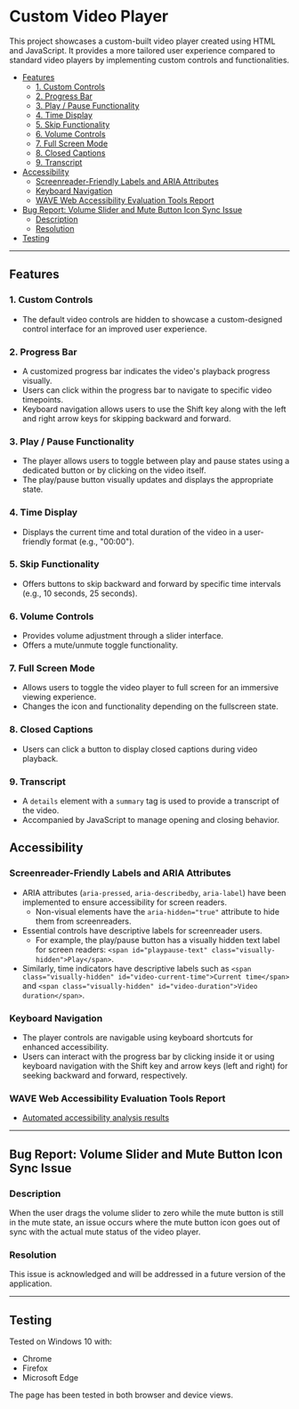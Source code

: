 # Custom Video Player

This project showcases a custom-built video player created using HTML and JavaScript. It provides a more tailored user experience compared to standard video players by implementing custom controls and functionalities.

- [Features](#features)
  - [1. Custom Controls](#1-custom-controls)
  - [2. Progress Bar](#2-progress-bar)
  - [3. Play / Pause Functionality](#3-play--pause-functionality)
  - [4. Time Display](#4-time-display)
  - [5. Skip Functionality](#5-skip-functionality)
  - [6. Volume Controls](#6-volume-controls)
  - [7. Full Screen Mode](#7-full-screen-mode)
  - [8. Closed Captions](#8-closed-captions)
  - [9. Transcript](#9-transcript)
- [Accessibility](#accessibility)
  - [Screenreader-Friendly Labels and ARIA Attributes](#screenreader-friendly-labels-and-aria-attributes)
  - [Keyboard Navigation](#keyboard-navigation)
  - [WAVE Web Accessibility Evaluation Tools Report](#wave-web-accessibility-evaluation-tools-report)
- [Bug Report: Volume Slider and Mute Button Icon Sync Issue](#bug-report-volume-slider-and-mute-button-icon-sync-issue)
  - [Description](#description)
  - [Resolution](#resolution)
- [Testing](#testing)

---

## Features

### 1. Custom Controls

- The default video controls are hidden to showcase a custom-designed control interface for an improved user experience.

### 2. Progress Bar

- A customized progress bar indicates the video's playback progress visually.
- Users can click within the progress bar to navigate to specific video timepoints.
- Keyboard navigation allows users to use the Shift key along with the left and right arrow keys for skipping backward and forward.

### 3. Play / Pause Functionality

- The player allows users to toggle between play and pause states using a dedicated button or by clicking on the video itself.
- The play/pause button visually updates and displays the appropriate state.

### 4. Time Display

- Displays the current time and total duration of the video in a user-friendly format (e.g., "00:00").

### 5. Skip Functionality

- Offers buttons to skip backward and forward by specific time intervals (e.g., 10 seconds, 25 seconds).

### 6. Volume Controls

- Provides volume adjustment through a slider interface.
- Offers a mute/unmute toggle functionality.

### 7. Full Screen Mode

- Allows users to toggle the video player to full screen for an immersive viewing experience.
- Changes the icon and functionality depending on the fullscreen state.

### 8. Closed Captions

- Users can click a button to display closed captions during video playback.

### 9. Transcript

- A `details` element with a `summary` tag is used to provide a transcript of the video.
- Accompanied by JavaScript to manage opening and closing behavior.

## Accessibility

### Screenreader-Friendly Labels and ARIA Attributes

- ARIA attributes (`aria-pressed`, `aria-describedby`, `aria-label`) have been implemented to ensure accessibility for screen readers.
  - Non-visual elements have the `aria-hidden="true"` attribute to hide them from screenreaders.
- Essential controls have descriptive labels for screenreader users.
  - For example, the play/pause button has a visually hidden text label for screen readers: `<span id="playpause-text" class="visually-hidden">Play</span>`.
- Similarly, time indicators have descriptive labels such as `<span class="visually-hidden" id="video-current-time">Current time</span>` and `<span class="visually-hidden" id="video-duration">Video duration</span>`.

### Keyboard Navigation

- The player controls are navigable using keyboard shortcuts for enhanced accessibility.
- Users can interact with the progress bar by clicking inside it or using keyboard navigation with the Shift key and arrow keys (left and right) for seeking backward and forward, respectively.

### WAVE Web Accessibility Evaluation Tools Report

- [Automated accessibility analysis results](https://wave.webaim.org/report#/https://chrisnajman.github.io/custom-video-player/)

---

## Bug Report: Volume Slider and Mute Button Icon Sync Issue

### Description

When the user drags the volume slider to zero while the mute button is still in the mute state, an issue occurs where the mute button icon goes out of sync with the actual mute status of the video player.

### Resolution

This issue is acknowledged and will be addressed in a future version of the application.

---

## Testing

Tested on Windows 10 with:

- Chrome
- Firefox
- Microsoft Edge

The page has been tested in both browser and device views.
